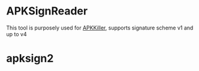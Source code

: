 # APKSignReader
This tool is purposely used for [APKKiller](https://github.com/aimardcr/APKKiller), supports signature scheme v1 and up to v4
# apksign2
